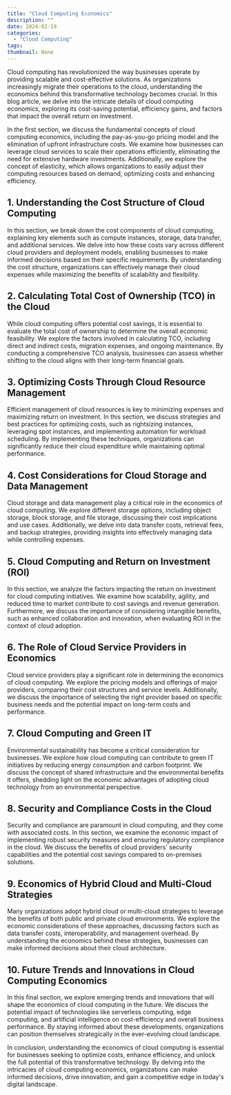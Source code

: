 ```yaml
---
title: "Cloud Computing Economics"
description: ""
date: 2024-02-19
categories:
  - "Cloud Computing"
tags:
thumbnail: None
---
```


<p>Cloud computing has revolutionized the way businesses operate by providing scalable and cost-effective solutions. As organizations increasingly migrate their operations to the cloud, understanding the economics behind this transformative technology becomes crucial. In this blog article, we delve into the intricate details of cloud computing economics, exploring its cost-saving potential, efficiency gains, and factors that impact the overall return on investment.</p>

<p>In the first section, we discuss the fundamental concepts of cloud computing economics, including the pay-as-you-go pricing model and the elimination of upfront infrastructure costs. We examine how businesses can leverage cloud services to scale their operations efficiently, eliminating the need for extensive hardware investments. Additionally, we explore the concept of elasticity, which allows organizations to easily adjust their computing resources based on demand, optimizing costs and enhancing efficiency.</p>

<h2>1. Understanding the Cost Structure of Cloud Computing</h2>
<p>In this section, we break down the cost components of cloud computing, explaining key elements such as compute instances, storage, data transfer, and additional services. We delve into how these costs vary across different cloud providers and deployment models, enabling businesses to make informed decisions based on their specific requirements. By understanding the cost structure, organizations can effectively manage their cloud expenses while maximizing the benefits of scalability and flexibility.</p>

<h2>2. Calculating Total Cost of Ownership (TCO) in the Cloud</h2>
<p>While cloud computing offers potential cost savings, it is essential to evaluate the total cost of ownership to determine the overall economic feasibility. We explore the factors involved in calculating TCO, including direct and indirect costs, migration expenses, and ongoing maintenance. By conducting a comprehensive TCO analysis, businesses can assess whether shifting to the cloud aligns with their long-term financial goals.</p>

<h2>3. Optimizing Costs Through Cloud Resource Management</h2>
<p>Efficient management of cloud resources is key to minimizing expenses and maximizing return on investment. In this section, we discuss strategies and best practices for optimizing costs, such as rightsizing instances, leveraging spot instances, and implementing automation for workload scheduling. By implementing these techniques, organizations can significantly reduce their cloud expenditure while maintaining optimal performance.</p>

<h2>4. Cost Considerations for Cloud Storage and Data Management</h2>
<p>Cloud storage and data management play a critical role in the economics of cloud computing. We explore different storage options, including object storage, block storage, and file storage, discussing their cost implications and use cases. Additionally, we delve into data transfer costs, retrieval fees, and backup strategies, providing insights into effectively managing data while controlling expenses.</p>

<h2>5. Cloud Computing and Return on Investment (ROI)</h2>
<p>In this section, we analyze the factors impacting the return on investment for cloud computing initiatives. We examine how scalability, agility, and reduced time to market contribute to cost savings and revenue generation. Furthermore, we discuss the importance of considering intangible benefits, such as enhanced collaboration and innovation, when evaluating ROI in the context of cloud adoption.</p>

<h2>6. The Role of Cloud Service Providers in Economics</h2>
<p>Cloud service providers play a significant role in determining the economics of cloud computing. We explore the pricing models and offerings of major providers, comparing their cost structures and service levels. Additionally, we discuss the importance of selecting the right provider based on specific business needs and the potential impact on long-term costs and performance.</p>

<h2>7. Cloud Computing and Green IT</h2>
<p>Environmental sustainability has become a critical consideration for businesses. We explore how cloud computing can contribute to green IT initiatives by reducing energy consumption and carbon footprint. We discuss the concept of shared infrastructure and the environmental benefits it offers, shedding light on the economic advantages of adopting cloud technology from an environmental perspective.</p>

<h2>8. Security and Compliance Costs in the Cloud</h2>
<p>Security and compliance are paramount in cloud computing, and they come with associated costs. In this section, we examine the economic impact of implementing robust security measures and ensuring regulatory compliance in the cloud. We discuss the benefits of cloud providers' security capabilities and the potential cost savings compared to on-premises solutions.</p>

<h2>9. Economics of Hybrid Cloud and Multi-Cloud Strategies</h2>
<p>Many organizations adopt hybrid cloud or multi-cloud strategies to leverage the benefits of both public and private cloud environments. We explore the economic considerations of these approaches, discussing factors such as data transfer costs, interoperability, and management overhead. By understanding the economics behind these strategies, businesses can make informed decisions about their cloud architecture.</p>

<h2>10. Future Trends and Innovations in Cloud Computing Economics</h2>
<p>In this final section, we explore emerging trends and innovations that will shape the economics of cloud computing in the future. We discuss the potential impact of technologies like serverless computing, edge computing, and artificial intelligence on cost-efficiency and overall business performance. By staying informed about these developments, organizations can position themselves strategically in the ever-evolving cloud landscape.</p>

<p>In conclusion, understanding the economics of cloud computing is essential for businesses seeking to optimize costs, enhance efficiency, and unlock the full potential of this transformative technology. By delving into the intricacies of cloud computing economics, organizations can make informed decisions, drive innovation, and gain a competitive edge in today's digital landscape.</p>